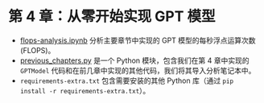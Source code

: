 # 第 4 章：从零开始实现 GPT 模型

- [flops-analysis.ipynb](flops-analysis.zh.ipynb) 分析主要章节中实现的 GPT 模型的每秒浮点运算次数 (FLOPS)。
- [previous_chapters.py](previous_chapters.py) 是一个 Python 模块，包含我们在第 4 章中实现的 `GPTModel` 代码和在前几章中实现的其他代码，我们将其导入分析笔记本中。
- `requirements-extra.txt` 包含需要安装的其他 Python 库（通过 `pip install -r requirements-extra.txt`）。